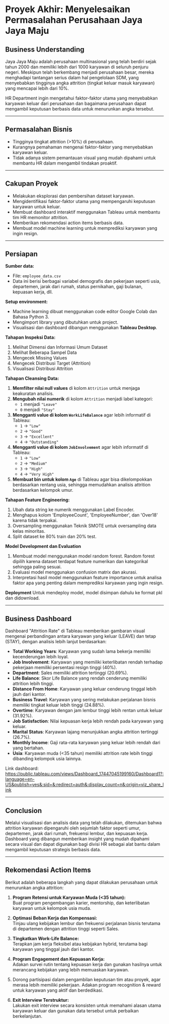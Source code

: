 # Proyek Akhir: Menyelesaikan Permasalahan Perusahaan Jaya Jaya Maju

## Business Understanding
Jaya Jaya Maju adalah perusahaan multinasional yang telah berdiri sejak tahun 2000 dan memiliki lebih dari 1000 karyawan di seluruh penjuru negeri. Meskipun telah berkembang menjadi perusahaan besar, mereka menghadapi tantangan serius dalam hal pengelolaan SDM, yang menyebabkan tingginya angka attrition (tingkat keluar masuk karyawan) yang mencapai lebih dari 10%.

HR Department ingin mengetahui faktor-faktor utama yang menyebabkan karyawan keluar dari perusahaan dan bagaimana perusahaan dapat mengambil keputusan berbasis data untuk menurunkan angka tersebut.

---

## Permasalahan Bisnis
- Tingginya tingkat attrition (>10%) di perusahaan.
- Kurangnya pemahaman mengenai faktor-faktor yang menyebabkan karyawan keluar.
- Tidak adanya sistem pemantauan visual yang mudah dipahami untuk membantu HR dalam mengambil tindakan proaktif.

---

## Cakupan Proyek
- Melakukan eksplorasi dan pembersihan dataset karyawan.
- Mengidentifikasi faktor-faktor utama yang mempengaruhi keputusan karyawan untuk keluar.
- Membuat dashboard interaktif menggunakan Tableau untuk membantu tim HR memonitor attrition.
- Memberikan rekomendasi action items berbasis data.
- Membuat model machine learning untuk memprediksi karyawan yang ingin resign.

---

## Persiapan  
**Sumber data:**  
- File: `employee_data.csv`  
- Data ini berisi berbagai variabel demografis dan pekerjaan seperti usia, departemen, jarak dari rumah, status pernikahan, gaji bulanan, kepuasan kerja, dll.

**Setup environment:**  
- Machine learning dibuat menggunakan code editor Google Colab dan Bahasa Python 3.
- Mengimport library yang dibutuhkan untuk project.
- Visualisasi dan dashboard dibangun menggunakan **Tableau Desktop**.

**Tahapan Inspeksi Data:**
1. Melihat Dimensi dan Informasi Umum Dataset
2. Melihat Beberapa Sampel Data
3. Mengecek Missing Values
4. Mengecek Distribusi Target (Attrition)
5. Visualisasi Distribusi Attrition 

**Tahapan Cleansing Data:**
1. **Memfilter nilai null values** di kolom `Attrition` untuk menjaga keakuratan analisis.
2. **Mengubah nilai numerik** di kolom `Attrition` menjadi label kategori:
   - `1` menjadi `"Leave"`  
   - `0` menjadi `"Stay"`
3. **Mengganti value di kolom `WorkLifeBalance`** agar lebih informatif di Tableau:
   - `1` → `"Low"`  
   - `2` → `"Good"`  
   - `3` → `"Excellent"`  
   - `4` → `"Outstanding"`
4. **Mengganti value di kolom `JobInvolvement`** agar lebih informatif di Tableau:
   - `1` → `"Low"`  
   - `2` → `"Medium"`  
   - `3` → `"High"`  
   - `4` → `"Very High"`
5. **Membuat bin untuk kolom `Age`** di Tableau agar bisa dikelompokkan berdasarkan rentang usia, sehingga memudahkan analisis attrition berdasarkan kelompok umur.

**Tahapan Feature Engineering:**
1. Ubah data string ke numerik menggunakan Label Encoder.
2. Menghapus kolom 'EmployeeCount', 'EmployeeNumber', dan 'Over18' karena tidak terpakai.
3. Oversampling menggunakan Teknik SMOTE untuk oversampling data kelas minoritas.
4. Split dataset ke 80% train dan 20% test.

**Model Development dan Evaluation**
1. Membuat model menggunakan model random forest. Random forest dipilih karena dataset terdapat feature numerikan dan kategorikal sehingga paling sesuai.
2. Evaluasi model menggunakan confusion matrix dan akurasi.
3. Interpretasi hasil model menggunakan feature importance untuk analisa faktor apa yang penting dalam memprediksi karyawan yang ingin resign.

**Deployment**
Untuk mendeploy model, model disimpan dahulu ke format pkl dan didownload.

---

## Business Dashboard
Dashboard "Attrition Rate" di Tableau memberikan gambaran visual mengenai perbandingan antara karyawan yang keluar (LEAVE) dan tetap (STAY), dengan analisis lebih lanjut berdasarkan:

- **Total Working Years**: Karyawan yang sudah lama bekerja memiliki kecenderungan lebih loyal.
- **Job Involvement**: Karyawan yang memiliki keterlibatan rendah terhadap pekerjaan memiliki persentasi resign tinggi (40%).
- **Department**: Sales memiliki attrition tertinggi (20.69%).
- **Life Balance**: Skor Life Balance yang rendah cenderung memiliki attrition lebih tinggi.
- **Distance From Home**: Karyawan yang keluar cenderung tinggal lebih jauh dari kantor.
- **Business Travel**: Karyawan yang sering melakukan perjalanan bisnis memiliki tingkat keluar lebih tinggi (24.88%).
- **Overtime**: Karyawan dengan jam lembur tinggi lebih rentan untuk keluar (31.92%).
- **Job Satisfaction**: Nilai kepuasan kerja lebih rendah pada karyawan yang keluar.
- **Marital Status**: Karyawan lajang menunjukkan angka attrition tertinggi (26.7%).
- **Monthly Income**: Gaji rata-rata karyawan yang keluar lebih rendah dari yang bertahan.
- **Usia**: Karyawan muda (<35 tahun) memiliki attrition rate lebih tinggi dibanding kelompok usia lainnya.

Link dashboard:
https://public.tableau.com/views/Dashboard_17447045199160/Dashboard1?:language=en-US&publish=yes&:sid=&:redirect=auth&:display_count=n&:origin=viz_share_link

---

## Conclusion
Melalui visualisasi dan analisis data yang telah dilakukan, ditemukan bahwa attrition karyawan dipengaruhi oleh sejumlah faktor seperti umur, departemen, jarak dari rumah, frekuensi lembur, dan kepuasan kerja. Dashboard yang dibangun memberikan insight yang mudah dipahami secara visual dan dapat digunakan bagi divisi HR sebagai alat bantu dalam mengambil keputusan strategis berbasis data.

---

## Rekomendasi Action Items
Berikut adalah beberapa langkah yang dapat dilakukan perusahaan untuk menurunkan angka attrition:

1. **Program Retensi untuk Karyawan Muda (<35 tahun):**  
   Buat program pengembangan karier, mentorship, dan keterlibatan karyawan untuk kelompok usia muda.

2. **Optimasi Beban Kerja dan Kompensasi:**  
   Tinjau ulang kebijakan lembur dan frekuensi perjalanan bisnis terutama di departemen dengan attrition tinggi seperti Sales.

3. **Tingkatkan Work-Life Balance:**  
   Terapkan jam kerja fleksibel atau kebijakan hybrid, terutama bagi karyawan yang tinggal jauh dari kantor.

4. **Program Engagement dan Kepuasan Kerja:**  
   Adakan survei rutin tentang kepuasan kerja dan gunakan hasilnya untuk merancang kebijakan yang lebih memuaskan karyawan.

5. Dorong partisipasi dalam pengambilan keputusan tim atau proyek, agar merasa lebih memiliki pekerjaan. Adakan program recognition & reward untuk karyawan yang aktif dan berdedikasi.

6. **Exit Interview Terstruktur:**  
   Lakukan exit interview secara konsisten untuk memahami alasan utama karyawan keluar dan gunakan data tersebut untuk perbaikan berkelanjutan.
